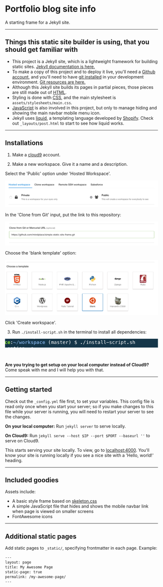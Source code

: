 # Portfolio blog site info

A starting frame for a Jekyll site.

<hr>

## Things this static site builder is using, that you should get familiar with

* This project is a Jekyll site, which is a lightweight framework for building static sites. [Jekyll documentation is here.](https://jekyllrb.com/)
* To make a copy of this project and to deploy it live, you'll need a [Github account](https://github.com/join), and you'll need to have [git installed](https://git-scm.com/book/en/v1/Getting-Started-Installing-Git) in your development environment. [Git resources are here.](http://stackforyourself.com/comp-sci/2016/05/01/github/)
* Although this Jekyll site builds its pages in partial pieces, those pieces are still made out of [HTML](http://stackforyourself.com/front-end/2016/06/01/front-end-part-1-html-css-dom/).
* Styling is done with [CSS](http://stackforyourself.com/front-end/2016/06/01/front-end-part-1-html-css-dom/), and the main stylesheet is `assets/stylesheets/main.css`.
* [JavaScript](http://stackforyourself.com/front-end/2016/06/01/javascript-uncategorized/) is also involved in this project, but only to manage hiding and showing the main navbar mobile menu icon.
* Jekyll uses [liquid](https://help.shopify.com/themes/liquid/basics), a templating language developed by [Shopify](https://www.shopify.com/). Check out `_layouts/post.html` to start to see how liquid works.

<hr>

## Installations

1. Make a [cloud9](https://c9.io/signup) account.

2. Make a new workspace. Give it a name and a description.

  Select the 'Public' option under 'Hosted Workspace'.

  ![public_workspace](/assets/images/public_workspace.png)

  In the 'Clone from Git' input, put the link to this repository:

  ![clone_to_cloud_9](/assets/images/clone_to_cloud_9.png)

  Choose the 'blank template' option:

  ![blank_template](/assets/images/blank-template.png)

  Click 'Create workspace'.

3. Run `./install-script.sh` in the terminal to install all dependencies:

  ![blank_template](/assets/images/run_installations.png)

<br>

**Are you trying to get setup on your local computer instead of Cloud9?** Come speak with me and I will help you with that.

<hr>

## Getting started

Check out the `_config.yml` file first, to set your variables. This config file is read only once when you start your server; so if you make changes to this file while your server is running, you will need to restart your server to see the changes.

**On your local computer:** Run `jekyll server` to serve locally.

**On Cloud9:** Run `jekyll serve --host $IP --port $PORT --baseurl ''` to serve on Cloud9.

This starts serving your site locally. To view, go to [localhost:4000](http://localhost:4000). You'll know your site is running locally if you see a nice site with a 'Hello, world!' heading.

<hr>

## Included goodies

Assets include:
* A basic style frame based on [skeleton.css](http://getskeleton.com/)
* A simple JavaScript file that hides and shows the mobile navbar link when page is viewed on smaller screens
* FontAwesome icons

<hr>

## Additional static pages

Add static pages to `_static/`, specifying frontmatter in each page. Example:

```
---
layout: page
title: My Awesome Page
static-page: true
permalink: /my-awesome-page/
---
```
